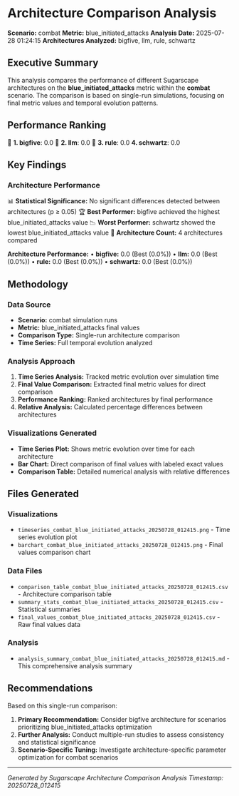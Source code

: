# Architecture Comparison Analysis

**Scenario:** combat
**Metric:** blue_initiated_attacks
**Analysis Date:** 2025-07-28 01:24:15
**Architectures Analyzed:** bigfive, llm, rule, schwartz

## Executive Summary

This analysis compares the performance of different Sugarscape architectures on the **blue_initiated_attacks** metric within the **combat** scenario. The comparison is based on single-run simulations, focusing on final metric values and temporal evolution patterns.

## Performance Ranking

🥇 **1. bigfive**: 0.0
🥈 **2. llm**: 0.0
🥉 **3. rule**: 0.0
   **4. schwartz**: 0.0

## Key Findings

### Architecture Performance
📊 **Statistical Significance:** No significant differences detected between architectures (p ≥ 0.05)
🏆 **Best Performer:** bigfive achieved the highest blue_initiated_attacks value
📉 **Worst Performer:** schwartz showed the lowest blue_initiated_attacks value
🔢 **Architecture Count:** 4 architectures compared

**Architecture Performance:**
• **bigfive:** 0.0 (Best (0.0%))
• **llm:** 0.0 (Best (0.0%))
• **rule:** 0.0 (Best (0.0%))
• **schwartz:** 0.0 (Best (0.0%))

## Methodology

### Data Source
- **Scenario:** combat simulation runs
- **Metric:** blue_initiated_attacks final values
- **Comparison Type:** Single-run architecture comparison
- **Time Series:** Full temporal evolution analyzed

### Analysis Approach
1. **Time Series Analysis:** Tracked metric evolution over simulation time
2. **Final Value Comparison:** Extracted final metric values for direct comparison
3. **Performance Ranking:** Ranked architectures by final performance
4. **Relative Analysis:** Calculated percentage differences between architectures

### Visualizations Generated
- **Time Series Plot:** Shows metric evolution over time for each architecture
- **Bar Chart:** Direct comparison of final values with labeled exact values
- **Comparison Table:** Detailed numerical analysis with relative differences

## Files Generated

### Visualizations
- `timeseries_combat_blue_initiated_attacks_20250728_012415.png` - Time series evolution plot
- `barchart_combat_blue_initiated_attacks_20250728_012415.png` - Final values comparison chart

### Data Files
- `comparison_table_combat_blue_initiated_attacks_20250728_012415.csv` - Architecture comparison table
- `summary_stats_combat_blue_initiated_attacks_20250728_012415.csv` - Statistical summaries
- `final_values_combat_blue_initiated_attacks_20250728_012415.csv` - Raw final values data

### Analysis
- `analysis_summary_combat_blue_initiated_attacks_20250728_012415.md` - This comprehensive analysis summary

## Recommendations

Based on this single-run comparison:
1. **Primary Recommendation:** Consider bigfive architecture for scenarios prioritizing blue_initiated_attacks optimization
2. **Further Analysis:** Conduct multiple-run studies to assess consistency and statistical significance
3. **Scenario-Specific Tuning:** Investigate architecture-specific parameter optimization for combat scenarios


---
*Generated by Sugarscape Architecture Comparison Analysis*
*Timestamp: 20250728_012415*
